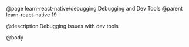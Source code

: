 @page learn-react-native/debugging Debugging and Dev Tools
@parent learn-react-native 19

@description Debugging issues with dev tools

@body